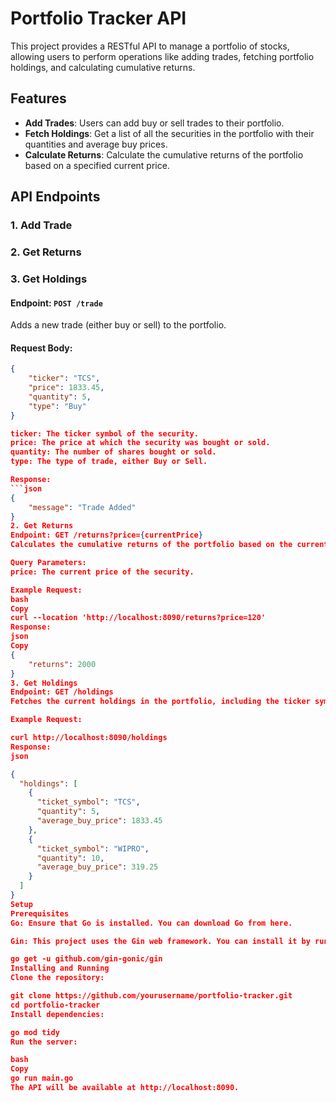 # Portfolio Tracker API

This project provides a RESTful API to manage a portfolio of stocks, allowing users to perform operations like adding trades, fetching portfolio holdings, and calculating cumulative returns.

## Features

- **Add Trades**: Users can add buy or sell trades to their portfolio.
- **Fetch Holdings**: Get a list of all the securities in the portfolio with their quantities and average buy prices.
- **Calculate Returns**: Calculate the cumulative returns of the portfolio based on a specified current price.

## API Endpoints

### 1. Add Trade
### 2. Get Returns
### 3. Get Holdings

#### Endpoint: `POST /trade`

Adds a new trade (either buy or sell) to the portfolio.

#### Request Body:
```json
{
    "ticker": "TCS",
    "price": 1833.45,
    "quantity": 5,
    "type": "Buy"
}

ticker: The ticker symbol of the security.
price: The price at which the security was bought or sold.
quantity: The number of shares bought or sold.
type: The type of trade, either Buy or Sell.

Response:
```json
{
    "message": "Trade Added"
}
2. Get Returns
Endpoint: GET /returns?price={currentPrice}
Calculates the cumulative returns of the portfolio based on the current price of the securities.

Query Parameters:
price: The current price of the security.

Example Request:
bash
Copy
curl --location 'http://localhost:8090/returns?price=120'
Response:
json
Copy
{
    "returns": 2000
}
3. Get Holdings
Endpoint: GET /holdings
Fetches the current holdings in the portfolio, including the ticker symbol, quantity, and average buy price of each security.

Example Request:

curl http://localhost:8090/holdings
Response:
json

{
  "holdings": [
    {
      "ticket_symbol": "TCS",
      "quantity": 5,
      "average_buy_price": 1833.45
    },
    {
      "ticket_symbol": "WIPRO",
      "quantity": 10,
      "average_buy_price": 319.25
    }
  ]
}
Setup
Prerequisites
Go: Ensure that Go is installed. You can download Go from here.

Gin: This project uses the Gin web framework. You can install it by running the following command:

go get -u github.com/gin-gonic/gin
Installing and Running
Clone the repository:

git clone https://github.com/yourusername/portfolio-tracker.git
cd portfolio-tracker
Install dependencies:

go mod tidy
Run the server:

bash
Copy
go run main.go
The API will be available at http://localhost:8090.
